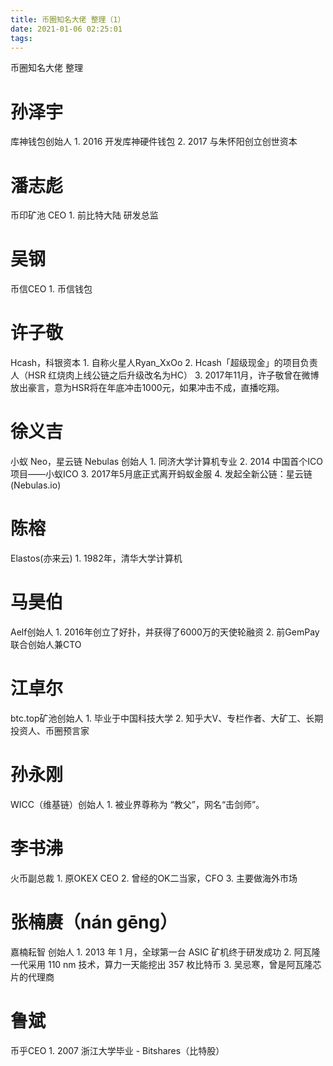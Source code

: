 ```yaml
---
title: 币圈知名大佬 整理（1）
date: 2021-01-06 02:25:01
tags:
---
```


币圈知名大佬 整理

# 孙泽宇

库神钱包创始人
    1. 2016 开发库神硬件钱包
    2. 2017 与朱怀阳创立创世资本

# 潘志彪

币印矿池 CEO
    1. 前比特大陆 研发总监

# 吴钢

币信CEO
    1. 币信钱包

# 许子敬

Hcash，科银资本
    1. 自称火星人Ryan_XxOo
    2. Hcash「超级现金」的项目负责人（HSR 红烧肉上线公链之后升级改名为HC）
    3. 2017年11月，许子敬曾在微博放出豪言，意为HSR将在年底冲击1000元，如果冲击不成，直播吃翔。

# 徐义吉

小蚁 Neo，星云链 Nebulas 创始人
    1. 同济大学计算机专业
    2. 2014 中国首个ICO项目——小蚁ICO
    3. 2017年5月底正式离开蚂蚁金服
    4. 发起全新公链：星云链(Nebulas.io)

# 陈榕

Elastos(亦来云)
    1. 1982年，清华大学计算机

# 马昊伯

Aelf创始人
    1. 2016年创立了好扑，并获得了6000万的天使轮融资
    2. 前GemPay联合创始人兼CTO

# 江卓尔

btc.top矿池创始人
    1. 毕业于中国科技大学
    2. 知乎大V、专栏作者、大矿工、长期投资人、币圈预言家

# 孙永刚

WICC（维基链）创始人
    1. 被业界尊称为 “教父”，网名“击剑师”。

# 李书沸

火币副总裁
    1. 原OKEX CEO
    2. 曾经的OK二当家，CFO
    3. 主要做海外市场

# 张楠赓（nán gēng）

嘉楠耘智 创始人
    1. 2013 年 1 月，全球第一台 ASIC 矿机终于研发成功
    2. 阿瓦隆一代采用 110 nm 技术，算力一天能挖出 357 枚比特币
    3. 吴忌寒，曾是阿瓦隆芯片的代理商

# 鲁斌

币乎CEO
    1. 2007 浙江大学毕业 - Bitshares（比特股）
